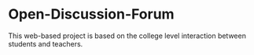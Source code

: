 # Open-Discussion-Forum
This web-based project is based on the college level interaction between students and teachers.
